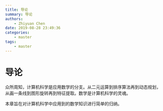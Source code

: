 ```yaml
---
title: 导论
summary: 导论
authors:
    - Zhiyuan Chen
date: 2019-08-28 23:49:36
categories: 
    - master
tags:
    - master
---
```


# 导论

众所周知，计算机科学是应用数学的分支。从二元运算到排序算法再到动态规划，从画一条线到图形旋转再到特征提取。数学是计算机科学的灵魂。

本章旨在对计算机科学中应用到的数学知识进行简单的归纳。
